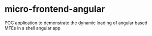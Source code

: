 # micro-frontend-angular
POC application to demonstrate the dynamic loading of angular based MFEs in a shell angular app
